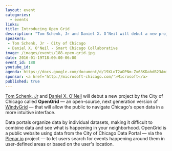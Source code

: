 ```yaml
---
layout: event
categories: 
  - events
links:
title: Introducing Open Grid
description: "Tom Schenk, Jr and Daniel X. O’Neil will debut a new project by the City of Chicago called OpenGrid — an open-source, next generation version of WindyGrid — that will allow the public to navigate Chicago’s open data in a more intuitive interface."
speakers:
 - Tom Schenk, Jr - City of Chicago
 - Daniel X. O'Neil - Smart Chicago Collaborative
image: /images/events/188-open-grid.jpg
date: 2016-01-19T18:00:00-06:00
event_id: 188
youtube_id: 
agenda: https://docs.google.com/document/d/19XLoT2aOPNm-Zx63KDahdB23AmiWO_XFWddg8ruo_g0/edit#
sponsor: <a href='http://microsoft-chicago.com/'>Microsoft</a>
published: true
---
```


[Tom Schenk, Jr](https://twitter.com/ChicagoCDO) and [Daniel X. O'Neil](https://twitter.com/danxoneil) will debut a new project by the City of Chicago called **OpenGrid** &mdash; an open-source, next generation version of [WindyGrid](http://datasmart.ash.harvard.edu/news/article/chicagos-windygrid-taking-situational-awareness-to-a-new-level-259) &mdash; that will allow the public to navigate Chicago's open data in a more intuitive interface.

Data portals organize data by individual datasets, making it difficult to combine data and see what is happening in your neighborhood. OpenGrid is a public website using data from the City of Chicago Data Portal &mdash; via the [Plenar.io](http://plenar.io) project &mdash; to let users search for events happening around them in user-defined areas or based on the user's location.